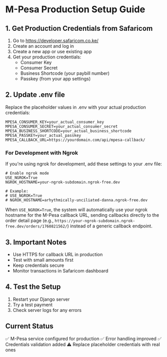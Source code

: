 # M-Pesa Production Setup Guide

## 1. Get Production Credentials from Safaricom

1. Go to https://developer.safaricom.co.ke/
2. Create an account and log in
3. Create a new app or use existing app
4. Get your production credentials:
   - Consumer Key
   - Consumer Secret  
   - Business Shortcode (your paybill number)
   - Passkey (from your app settings)

## 2. Update .env file

Replace the placeholder values in .env with your actual production credentials:

```
MPESA_CONSUMER_KEY=your_actual_consumer_key
MPESA_CONSUMER_SECRET=your_actual_consumer_secret
MPESA_BUSINESS_SHORTCODE=your_actual_business_shortcode
MPESA_PASSKEY=your_actual_passkey
MPESA_CALLBACK_URL=https://yourdomain.com/api/mpesa-callback/
```

### For Development with Ngrok

If you're using ngrok for development, add these settings to your .env file:

```
# Enable ngrok mode
USE_NGROK=True
NGROK_HOSTNAME=your-ngrok-subdomain.ngrok-free.dev

# Example:
# USE_NGROK=True
# NGROK_HOSTNAME=arhythmically-unciliated-danna.ngrok-free.dev
```

When `USE_NGROK=True`, the system will automatically use your ngrok hostname for the M-Pesa callback URL, sending callbacks directly to the order detail page (e.g., `https://your-ngrok-subdomain.ngrok-free.dev/orders/1760821562/`) instead of a generic callback endpoint.

## 3. Important Notes

- Use HTTPS for callback URL in production
- Test with small amounts first
- Keep credentials secure
- Monitor transactions in Safaricom dashboard

## 4. Test the Setup

1. Restart your Django server
2. Try a test payment
3. Check server logs for any errors

## Current Status

✅ M-Pesa service configured for production
✅ Error handling improved
✅ Credentials validation added
⚠️  Replace placeholder credentials with real ones
